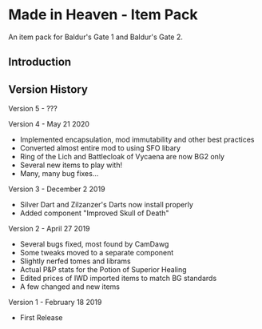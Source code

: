 # Made in Heaven - Item Pack
An item pack for Baldur's Gate 1 and Baldur's Gate 2.


## Introduction



## Version History

Version 5 - ???

Version 4 - May 21 2020
- Implemented encapsulation, mod immutability and other best practices
- Converted almost entire mod to using SFO libary
- Ring of the Lich and Battlecloak of Vycaena are now BG2 only
- Several new items to play with!
- Many, many bug fixes...

Version 3 - December 2 2019
- Silver Dart and Zilzanzer's Darts now install properly
- Added component "Improved Skull of Death"

Version 2 - April 27 2019
- Several bugs fixed, most found by CamDawg
- Some tweaks moved to a separate component
- Slightly nerfed tomes and librams
- Actual P&P stats for the Potion of Superior Healing
- Edited prices of IWD imported items to match BG standards
- A few changed and new items
 
Version 1 - February 18 2019
- First Release


